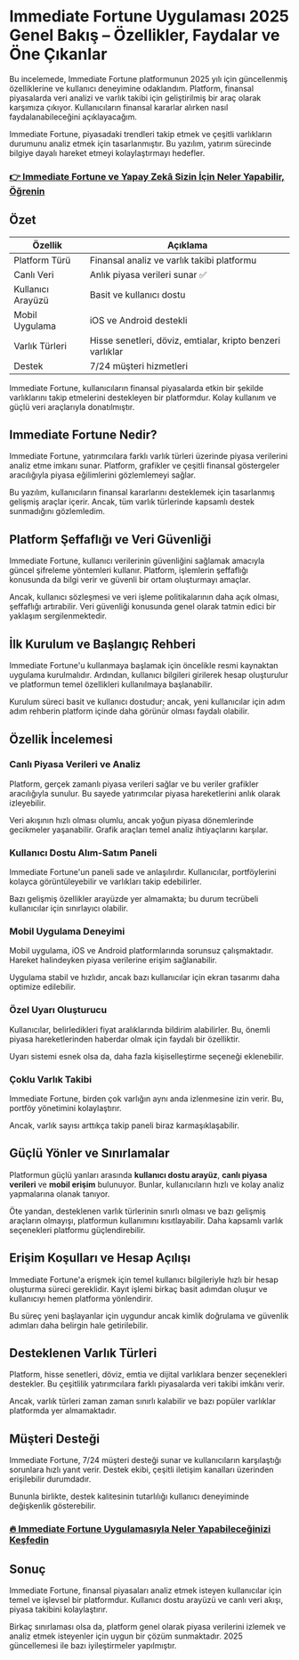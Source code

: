 # Immediate Fortune Uygulaması 2025 Genel Bakış – Özellikler, Faydalar ve Öne Çıkanlar
 

Bu incelemede, Immediate Fortune platformunun 2025 yılı için güncellenmiş özelliklerine ve kullanıcı deneyimine odaklandım. Platform, finansal piyasalarda veri analizi ve varlık takibi için geliştirilmiş bir araç olarak karşımıza çıkıyor. Kullanıcıların finansal kararlar alırken nasıl faydalanabileceğini açıklayacağım.

Immediate Fortune, piyasadaki trendleri takip etmek ve çeşitli varlıkların durumunu analiz etmek için tasarlanmıştır. Bu yazılım, yatırım sürecinde bilgiye dayalı hareket etmeyi kolaylaştırmayı hedefler.

### [👉  Immediate Fortune ve Yapay Zekâ Sizin İçin Neler Yapabilir, Öğrenin](https://t.co/BdXgHhqElt)
## Özet

| Özellik                | Açıklama                                      |
|-----------------------|-----------------------------------------------|
| Platform Türü          | Finansal analiz ve varlık takibi platformu   |
| Canlı Veri             | Anlık piyasa verileri sunar ✅                 |
| Kullanıcı Arayüzü      | Basit ve kullanıcı dostu                       |
| Mobil Uygulama         | iOS ve Android destekli                        |
| Varlık Türleri         | Hisse senetleri, döviz, emtialar, kripto benzeri varlıklar |
| Destek                 | 7/24 müşteri hizmetleri                        |

Immediate Fortune, kullanıcıların finansal piyasalarda etkin bir şekilde varlıklarını takip etmelerini destekleyen bir platformdur. Kolay kullanım ve güçlü veri araçlarıyla donatılmıştır.

## Immediate Fortune Nedir?

Immediate Fortune, yatırımcılara farklı varlık türleri üzerinde piyasa verilerini analiz etme imkanı sunar. Platform, grafikler ve çeşitli finansal göstergeler aracılığıyla piyasa eğilimlerini gözlemlemeyi sağlar.

Bu yazılım, kullanıcıların finansal kararlarını desteklemek için tasarlanmış gelişmiş araçlar içerir. Ancak, tüm varlık türlerinde kapsamlı destek sunmadığını gözlemledim.

## Platform Şeffaflığı ve Veri Güvenliği

Immediate Fortune, kullanıcı verilerinin güvenliğini sağlamak amacıyla güncel şifreleme yöntemleri kullanır. Platform, işlemlerin şeffaflığı konusunda da bilgi verir ve güvenli bir ortam oluşturmayı amaçlar.

Ancak, kullanıcı sözleşmesi ve veri işleme politikalarının daha açık olması, şeffaflığı artırabilir. Veri güvenliği konusunda genel olarak tatmin edici bir yaklaşım sergilenmektedir.

## İlk Kurulum ve Başlangıç Rehberi

Immediate Fortune'u kullanmaya başlamak için öncelikle resmi kaynaktan uygulama kurulmalıdır. Ardından, kullanıcı bilgileri girilerek hesap oluşturulur ve platformun temel özellikleri kullanılmaya başlanabilir.

Kurulum süreci basit ve kullanıcı dostudur; ancak, yeni kullanıcılar için adım adım rehberin platform içinde daha görünür olması faydalı olabilir.

## Özellik İncelemesi

### Canlı Piyasa Verileri ve Analiz

Platform, gerçek zamanlı piyasa verileri sağlar ve bu veriler grafikler aracılığıyla sunulur. Bu sayede yatırımcılar piyasa hareketlerini anlık olarak izleyebilir.

Veri akışının hızlı olması olumlu, ancak yoğun piyasa dönemlerinde gecikmeler yaşanabilir. Grafik araçları temel analiz ihtiyaçlarını karşılar.

### Kullanıcı Dostu Alım-Satım Paneli

Immediate Fortune'un paneli sade ve anlaşılırdır. Kullanıcılar, portföylerini kolayca görüntüleyebilir ve varlıkları takip edebilirler.

Bazı gelişmiş özellikler arayüzde yer almamakta; bu durum tecrübeli kullanıcılar için sınırlayıcı olabilir.

### Mobil Uygulama Deneyimi

Mobil uygulama, iOS ve Android platformlarında sorunsuz çalışmaktadır. Hareket halindeyken piyasa verilerine erişim sağlanabilir.

Uygulama stabil ve hızlıdır, ancak bazı kullanıcılar için ekran tasarımı daha optimize edilebilir.

### Özel Uyarı Oluşturucu

Kullanıcılar, belirledikleri fiyat aralıklarında bildirim alabilirler. Bu, önemli piyasa hareketlerinden haberdar olmak için faydalı bir özelliktir.

Uyarı sistemi esnek olsa da, daha fazla kişiselleştirme seçeneği eklenebilir.

### Çoklu Varlık Takibi

Immediate Fortune, birden çok varlığın aynı anda izlenmesine izin verir. Bu, portföy yönetimini kolaylaştırır.

Ancak, varlık sayısı arttıkça takip paneli biraz karmaşıklaşabilir.

## Güçlü Yönler ve Sınırlamalar

Platformun güçlü yanları arasında **kullanıcı dostu arayüz**, **canlı piyasa verileri** ve **mobil erişim** bulunuyor. Bunlar, kullanıcıların hızlı ve kolay analiz yapmalarına olanak tanıyor.

Öte yandan, desteklenen varlık türlerinin sınırlı olması ve bazı gelişmiş araçların olmayışı, platformun kullanımını kısıtlayabilir. Daha kapsamlı varlık seçenekleri platformu güçlendirebilir.

## Erişim Koşulları ve Hesap Açılışı

Immediate Fortune'a erişmek için temel kullanıcı bilgileriyle hızlı bir hesap oluşturma süreci gereklidir. Kayıt işlemi birkaç basit adımdan oluşur ve kullanıcıyı hemen platforma yönlendirir.

Bu süreç yeni başlayanlar için uygundur ancak kimlik doğrulama ve güvenlik adımları daha belirgin hale getirilebilir.

## Desteklenen Varlık Türleri

Platform, hisse senetleri, döviz, emtia ve dijital varlıklara benzer seçenekleri destekler. Bu çeşitlilik yatırımcılara farklı piyasalarda veri takibi imkânı verir.

Ancak, varlık türleri zaman zaman sınırlı kalabilir ve bazı popüler varlıklar platformda yer almamaktadır.

## Müşteri Desteği

Immediate Fortune, 7/24 müşteri desteği sunar ve kullanıcıların karşılaştığı sorunlara hızlı yanıt verir. Destek ekibi, çeşitli iletişim kanalları üzerinden erişilebilir durumdadır.

Bununla birlikte, destek kalitesinin tutarlılığı kullanıcı deneyiminde değişkenlik gösterebilir.

### [🔥 Immediate Fortune Uygulamasıyla Neler Yapabileceğinizi Keşfedin](https://t.co/BdXgHhqElt)
## Sonuç

Immediate Fortune, finansal piyasaları analiz etmek isteyen kullanıcılar için temel ve işlevsel bir platformdur. Kullanıcı dostu arayüzü ve canlı veri akışı, piyasa takibini kolaylaştırır.

Birkaç sınırlaması olsa da, platform genel olarak piyasa verilerini izlemek ve analiz etmek isteyenler için uygun bir çözüm sunmaktadır. 2025 güncellemesi ile bazı iyileştirmeler yapılmıştır.